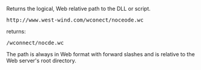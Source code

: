 ﻿Returns the logical, Web relative path to the DLL or script. 

<pre>http://www.west-wind.com/wconect/noceode.wc</pre>
returns:

<pre>/wconnect/nocde.wc</pre>

The path is always in Web format with forward slashes and is relative to the Web server's root directory.